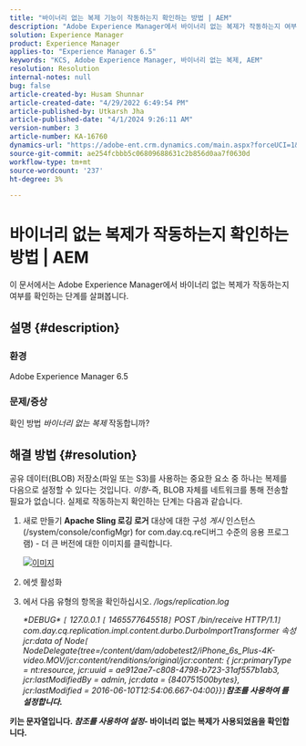 ```yaml
---
title: "바이너리 없는 복제 기능이 작동하는지 확인하는 방법 | AEM"
description: "Adobe Experience Manager에서 바이너리 없는 복제가 작동하는지 여부를 확인하는 방법에 대해 알아봅니다."
solution: Experience Manager
product: Experience Manager
applies-to: "Experience Manager 6.5"
keywords: "KCS, Adobe Experience Manager, 바이너리 없는 복제, AEM"
resolution: Resolution
internal-notes: null
bug: false
article-created-by: Husam Shunnar
article-created-date: "4/29/2022 6:49:54 PM"
article-published-by: Utkarsh Jha
article-published-date: "4/1/2024 9:26:11 AM"
version-number: 3
article-number: KA-16760
dynamics-url: "https://adobe-ent.crm.dynamics.com/main.aspx?forceUCI=1&pagetype=entityrecord&etn=knowledgearticle&id=5df78e22-edc7-ec11-a7b6-0022480a1d64"
source-git-commit: ae254fcbbb5c06809688631c2b856d0aa7f0630d
workflow-type: tm+mt
source-wordcount: '237'
ht-degree: 3%

---
```


# 바이너리 없는 복제가 작동하는지 확인하는 방법 | AEM


이 문서에서는 Adobe Experience Manager에서 바이너리 없는 복제가 작동하는지 여부를 확인하는 단계를 살펴봅니다.

## 설명 {#description}


### <b>환경</b>

Adobe Experience Manager 6.5



### <b>문제/증상</b>

확인 방법 *바이너리 없는 복제* 작동합니까?


## 해결 방법 {#resolution}


공유 데이터(BLOB) 저장소(파일 또는 S3)를 사용하는 중요한 요소 중 하나는 복제를 다음으로 설정할 수 있다는 것입니다. *이항-*&#x200B;즉, BLOB 자체를 네트워크를 통해 전송할 필요가 없습니다. 실제로 작동하는지 확인하는 단계는 다음과 같습니다.

1. 새로 만들기 <b>Apache Sling 로깅 로거</b> 대상에 대한 구성 *게시* 인스턴스(/system/console/configMgr) for com.day.cq.re디버그 수준의 응용 프로그램) - 더 큰 버전에 대한 이미지를 클릭합니다.<br>

   [![이미지](https://64.media.tumblr.com/7399cc8fc96a1bb17456e9aff2af2999/tumblr_inline_p9j3kgHl8K1r414c2_500.png)](https://href.li/?http://jayan.kandathil.ca/CQ-OPS/aem62/LoggingLogger-Replication.png)
2. 에셋 활성화


3. 에서 다음 유형의 항목을 확인하십시오. */logs/replication.log*

   *\*DEBUG\* `[` 127.0.0.1 `[` 1465577645518`]`  POST /bin/receive HTTP/1.1`]`  com.day.cq.replication.impl.content.durbo.DurboImportTransformer 속성 jcr:data of Node`[` NodeDelegate{tree=/content/dam/adobetest2/iPhone_6s_Plus-4K-video.MOV/jcr:content/renditions/original/jcr:content: { jcr:primaryType = nt:resource, jcr:uuid = ae912ae7-c808-4798-b723-31af557b1ab3, jcr:lastModifiedBy = admin, jcr:data = {840751500bytes}, jcr:lastModified = 2016-06-10T12:54:06.667-04:00}}`]`<b>참조를 사용하여 를 설정합니다.*


키는 문자열입니다. *참조를 사용하여 설정*- 바이너리 없는 복제가 사용되었음을 확인합니다.


